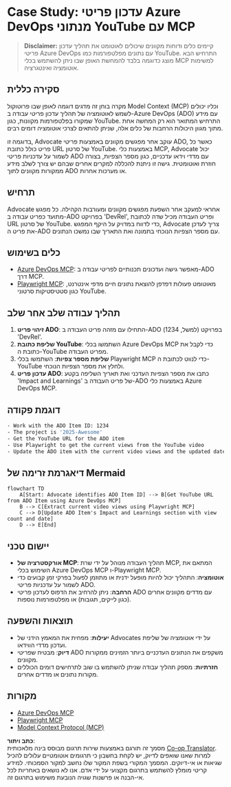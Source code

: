 <!--
CO_OP_TRANSLATOR_METADATA:
{
  "original_hash": "14a2dfbea55ef735660a06bd6bdfe5f3",
  "translation_date": "2025-07-14T06:13:47+00:00",
  "source_file": "09-CaseStudy/UpdateADOItemsFromYT.md",
  "language_code": "he"
}
-->
# Case Study: עדכון פריטי Azure DevOps מנתוני YouTube עם MCP

> **Disclaimer:** קיימים כלים ודוחות מקוונים שיכולים לאוטומט את תהליך עדכון פריטי Azure DevOps עם נתונים מפלטפורמות כמו YouTube. התרחיש הבא מוצג כדוגמה בלבד להמחשת האופן שבו ניתן להשתמש בכלי MCP למשימות אוטומציה ואינטגרציה.

## סקירה כללית

מקרה בוחן זה מדגים דוגמה לאופן שבו פרוטוקול Model Context (MCP) וכליו יכולים לשמש לאוטומציה של תהליך עדכון פריטי עבודה ב-Azure DevOps (ADO) עם מידע שמקורו בפלטפורמות מקוונות, כגון YouTube. התרחיש המתואר הוא רק המחשה אחת מתוך מגוון היכולות הרחבות של כלים אלה, שניתן להתאים לצרכי אוטומציה דומים רבים.

בדוגמה זו, Advocate עוקב אחר מפגשים מקוונים באמצעות פריטי ADO, כאשר כל פריט כולל כתובת URL של סרטון YouTube. באמצעות כלי MCP, Advocate יכול לשמור על עדכניות פריטי ADO עם מדדי וידאו עדכניים, כגון מספר הצפיות, בצורה חוזרת ואוטומטית. גישה זו ניתנת להכללה למקרים אחרים שבהם יש צורך לשלב מידע ממקורות מקוונים לתוך ADO או מערכות אחרות.

## תרחיש

Advocate אחראי למעקב אחר השפעת מפגשים מקוונים ומעורבות הקהילה. כל מפגש מתועד כפריט עבודה ב-ADO בפרויקט 'DevRel', ופריט העבודה מכיל שדה לכתובת URL של סרטון YouTube. כדי לדווח במדויק על היקף המפגש, Advocate צריך לעדכן את פריט ה-ADO עם מספר הצפיות הנוכחי בתמונה ואת התאריך שבו נמשכו הנתונים.

## כלים בשימוש

- [Azure DevOps MCP](https://github.com/microsoft/azure-devops-mcp): מאפשר גישה ועדכונים תכנותיים לפריטי עבודה ב-ADO דרך MCP.
- [Playwright MCP](https://github.com/microsoft/playwright-mcp): מאוטומט פעולות דפדפן להוצאת נתונים חיים מדפי אינטרנט, כגון סטטיסטיקות סרטוני YouTube.

## תהליך עבודה שלב אחר שלב

1. **זיהוי פריט ADO**: התחילו עם מזהה פריט העבודה ב-ADO (למשל, 1234) בפרויקט 'DevRel'.
2. **שליפת כתובת YouTube**: השתמשו בכלי Azure DevOps MCP כדי לקבל את כתובת ה-YouTube מפריט העבודה.
3. **שליפת מספר צפיות**: השתמשו בכלי Playwright MCP כדי לנווט לכתובת ה-YouTube ולחלץ את מספר הצפיות הנוכחי.
4. **עדכון פריט ADO**: כתבו את מספר הצפיות העדכני ואת תאריך השליפה בקטע 'Impact and Learnings' של פריט העבודה ב-ADO באמצעות כלי Azure DevOps MCP.

## דוגמת פקודה

```bash
- Work with the ADO Item ID: 1234
- The project is '2025-Awesome'
- Get the YouTube URL for the ADO item
- Use Playwright to get the current views from the YouTube video
- Update the ADO item with the current video views and the updated date of the information
```

## דיאגרמת זרימה של Mermaid

```mermaid
flowchart TD
    A[Start: Advocate identifies ADO Item ID] --> B[Get YouTube URL from ADO Item using Azure DevOps MCP]
    B --> C[Extract current video views using Playwright MCP]
    C --> D[Update ADO Item's Impact and Learnings section with view count and date]
    D --> E[End]
```

## יישום טכני

- **אורקסטרציה של MCP**: תהליך העבודה מנוהל על ידי שרת MCP, המתאם את השימוש בכלי Azure DevOps MCP ו-Playwright MCP.
- **אוטומציה**: התהליך יכול להיות מופעל ידנית או מתוזמן לפעול בפרקי זמן קבועים כדי לשמור על עדכניות פריטי ADO.
- **הרחבה**: ניתן להרחיב את הדפוס לעדכון פריטי ADO עם מדדים מקוונים אחרים (כגון לייקים, תגובות) או מפלטפורמות נוספות.

## תוצאות והשפעה

- **יעילות**: מפחית את המאמץ הידני של Advocates על ידי אוטומציה של שליפת ועדכון מדדי הווידאו.
- **דיוק**: מבטיח שפריטי ADO משקפים את הנתונים העדכניים ביותר הזמינים ממקורות מקוונים.
- **חזרתיות**: מספק תהליך עבודה שניתן להשתמש בו שוב לתרחישים דומים הכוללים מקורות נתונים או מדדים אחרים.

## מקורות

- [Azure DevOps MCP](https://github.com/microsoft/azure-devops-mcp)
- [Playwright MCP](https://github.com/microsoft/playwright-mcp)
- [Model Context Protocol (MCP)](https://modelcontextprotocol.io/)

**כתב ויתור**:  
מסמך זה תורגם באמצעות שירות תרגום מבוסס בינה מלאכותית [Co-op Translator](https://github.com/Azure/co-op-translator). למרות שאנו שואפים לדיוק, יש לקחת בחשבון כי תרגומים אוטומטיים עלולים להכיל שגיאות או אי-דיוקים. המסמך המקורי בשפת המקור שלו נחשב למקור הסמכותי. למידע קריטי מומלץ להשתמש בתרגום מקצועי על ידי אדם. אנו לא נושאים באחריות לכל אי-הבנה או פרשנות שגויה הנובעת משימוש בתרגום זה.